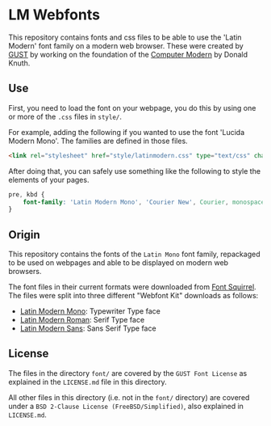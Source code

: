 # LM Webfonts

This repository contains fonts and css files to be able to use the
'Latin Modern' font family on a modern web browser. These were created
by [GUST][1] by working on the foundation of the [Computer Modern][2] by
Donald Knuth.

## Use
First, you need to load the font on your webpage, you do this by using
one or more of the `.css` files in `style/`.

For example, adding the following if you wanted to use the font 'Lucida
Modern Mono'. The families are defined in those files.

```html
<link rel="stylesheet" href="style/latinmodern.css" type="text/css" charset="utf-8" />
```

After doing that, you can safely use something like the following to
style the elements of your pages.

```css
pre, kbd {
    font-family: 'Latin Modern Mono', 'Courier New', Courier, monospace;
}
```

## Origin
This repository contains the fonts of the `Latin Mono` font family,
repackaged to be used on webpages and able to be displayed on modern web
browsers.

The font files in their current formats were downloaded from [Font
Squirrel][3]. The files were split into three different "Webfont Kit"
downloads as follows:

- [Latin Modern Mono][4]: Typewriter Type face
- [Latin Modern Roman][5]: Serif Type face
- [Latin Modern Sans][6]: Sans Serif Type face

## License
The files in the directory `font/` are covered by the `GUST Font License`
as explained in the `LICENSE.md` file in this directory.

All other files in this directory (i.e. not in the `font/` directory)
are covered under a `BSD 2-Clause License (FreeBSD/Simplified)`, also
explained in `LICENSE.md`.

[1]: http://www.gust.org.pl
[2]: https://en.wikipedia.org/wiki/Computer_Modern
[3]: http://www.fontsquirrel.com/
[4]: http://www.fontsquirrel.com/fonts/Latin-Modern-Mono
[5]: http://www.fontsquirrel.com/fonts/Latin-Modern-Roman
[6]: http://www.fontsquirrel.com/fonts/Latin-Modern-Sans
